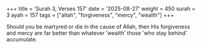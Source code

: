 +++
title = 'Surah 3, Verses 157'
date = '2025-08-27'
weight = 450
surah = 3
ayah = 157
tags = ["allah", "forgiveness", "mercy", "wealth"]
+++

Should you be martyred or die in the cause of Allah, then His forgiveness and mercy are far better than whatever ˹wealth˺ those ˹who stay behind˺ accumulate.